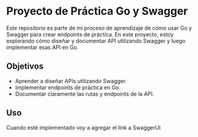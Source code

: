 # Proyecto de Práctica Go y Swagger

Este repositorio es parte de mi proceso de aprendizaje de cómo usar Go y Swagger para crear endpoints de práctica. En este proyecto, estoy explorando cómo diseñar y documentar API utilizando Swagger y luego implementar esas API en Go.

## Objetivos

- Aprender a diseñar APIs utilizando Swagger.
- Implementar endpoints de práctica en Go.
- Documentar claramente las rutas y endpoints de la API.

## Uso

Cuando esté implementado voy a agregar el link a SwaggerUI
